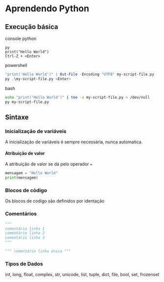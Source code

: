 # Aprendendo Python

## Execução básica

console python
```
py
print("Hello World")
Ctrl-Z + <Enter>
```

powershell
```powershell
"print('Hello World')" | Out-File -Encoding "UTF8" my-script-file.py
py .\my-script-file.py <Enter>
```

bash
```bash
echo "print('Hello World')" | tee -a my-script-file.py > /dev/null
py my-script-file.py
```

## Sintaxe

### Inicialização de variáveis

A inicialização de variáveis é sempre necessária, nunca automatica. 

#### Atribuição de valor

A atribuição de valor se dá pelo operador `=`
```py
mensagem = "Hello World"
print(mensagem)
```

### Blocos de código

Os blocos de codigo são definidos por identação

### Comentários
```py
"""
comentário linha 1
comentário linha 2
comentário linha 3
"""
```

```py
""" comentário linha única """
```

### Tipos de Dados

int, long, float, complex, str, unicode, list, tuple, dict, file, bool, set, frozenset
 
